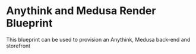 # Anythink and Medusa Render Blueprint

This blueprint can be used to provision an Anythink, Medusa back-end and storefront